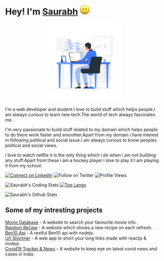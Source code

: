 
# Hey! I'm [Saurabh]() <img src="https://github.com/SaurabhSonde/SaurabhSonde/blob/master/smiley.gif" width= 30px>

<p align="center">
<img src="https://github.com/SaurabhSonde/SaurabhSonde/blob/master/Programming-rafiki.png" class="center" width= 50%>
</p>

I'm a web developer and student.I love to build stuff which helps people.I am always curious to learn new tech.The world of tech always fascinates me.


I'm very passionate to build stuff related to my domain which helps people to do there work faster and smoother.Apart from my domain i have interest in following political and social issue.I am always curious to know peoples political and social views.

I love to watch netflix it is the only thing which i do when i am not building any stuff.Apart from these i am a hockey player i love to play it.I am playing it from my school.

[![Connect on LinkedIn](https://img.shields.io/badge/--linkedin?label=LinkedIn&logo=LinkedIn&style=social)](https://www.linkedin.com/in/saurabh-sonde-32bb38190)
![Follow on Twitter](https://img.shields.io/twitter/follow/sonde_saurabh?label=Follow&style=social)
![Profile Views](https://komarev.com/ghpvc/?username=SaurabhSonde)

![Saurabh's Coding Stats](https://github-readme-stats.vercel.app/api/top-langs/?username=SaurabhSonde&layout=compact)
[![Top Langs](https://github-readme-stats.vercel.app/api/top-langs/?username=AniketS01&langs_count=10&theme=light&layout=compact)](https://github.com/SaurabhSonde/github-readme-stats)

![Saurabh's Github Stats](https://github-readme-stats.vercel.app/api?username=SaurabhSonde&show_icons=true)

## Some of my intresting projects
[Movie Database](https://movie-database-reactjs.netlify.app/) - A website to search your favourite movie info.</br>
[Random Recipe](https://randomrecipebook.netlify.app/) - A website which shows a new recipe on each refresh.</br>
[Ben10 Api](https://ben10-api.netlify.app/) - A restful Ben10 api with nodejs.</br>
[Url Shortner](https://theshortly.netlify.app/) - A web app to short your long links made with reactjs & nodejs.</br>
[Covid19 Tracker & News](https://trackthecovid19.netlify.app/) - A website to keep eye on latest covid news and cases in india.</br>





